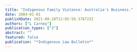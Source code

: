 ```yaml
---
title: "Indigenous Family Violence: Australia's Business."
date: 2004-01-01
publishDate: 2021-08-20T12:05:59.378723Z
authors: ["L Carney"]
publication_types: ["2"]
abstract: ""
featured: false
publication: "*Indigenous Law Bulletin*"
---
```


